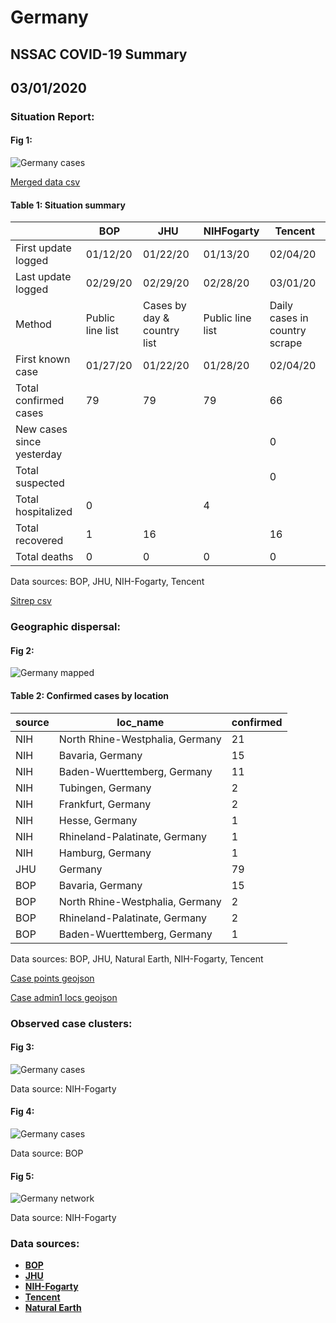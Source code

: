 # Germany
## NSSAC COVID-19 Summary
## 03/01/2020



### Situation Report:
#### Fig 1:
![Germany cases](../merged_histories/Germany_merged_histories.png)

[Merged data csv](https://github.com/SchlittDataSci/SchlittDataSci.github.io/blob/master/data/tables/Germany_merged_daily.csv)

#### Table 1: Situation summary


|                           | BOP              | JHU                         | NIHFogarty       | Tencent                       |
|---------------------------|------------------|-----------------------------|------------------|-------------------------------|
| First update logged       | 01/12/20         | 01/22/20                    | 01/13/20         | 02/04/20                      |
| Last update logged        | 02/29/20         | 02/29/20                    | 02/28/20         | 03/01/20                      |
| Method                    | Public line list | Cases by day & country list | Public line list | Daily cases in country scrape |
| First known case          | 01/27/20         | 01/22/20                    | 01/28/20         | 02/04/20                      |
| Total confirmed cases     | 79               | 79                          | 79               | 66                            |
| New cases since yesterday |                  |                             |                  | 0                             |
| Total suspected           |                  |                             |                  | 0                             |
| Total hospitalized        | 0                |                             | 4                |                               |
| Total recovered           | 1                | 16                          |                  | 16                            |
| Total deaths              | 0                | 0                           | 0                | 0                             |

Data sources: BOP, JHU, NIH-Fogarty, Tencent


[Sitrep csv](https://github.com/SchlittDataSci/SchlittDataSci.github.io/blob/master/data/tables/Germany_sitrep.csv)

### Geographic dispersal:
#### Fig 2:
![Germany mapped](../case_locs/Germany_case_locs.png)

#### Table 2: Confirmed cases by location


| source   | loc_name                        |   confirmed |
|----------|---------------------------------|-------------|
| NIH      | North Rhine-Westphalia, Germany |          21 |
| NIH      | Bavaria, Germany                |          15 |
| NIH      | Baden-Wuerttemberg, Germany     |          11 |
| NIH      | Tubingen, Germany               |           2 |
| NIH      | Frankfurt, Germany              |           2 |
| NIH      | Hesse, Germany                  |           1 |
| NIH      | Rhineland-Palatinate, Germany   |           1 |
| NIH      | Hamburg, Germany                |           1 |
| JHU      | Germany                         |          79 |
| BOP      | Bavaria, Germany                |          15 |
| BOP      | North Rhine-Westphalia, Germany |           2 |
| BOP      | Rhineland-Palatinate, Germany   |           2 |
| BOP      | Baden-Wuerttemberg, Germany     |           1 |

Data sources: BOP, JHU, Natural Earth, NIH-Fogarty, Tencent


[Case points geojson](https://github.com/SchlittDataSci/SchlittDataSci.github.io/blob/master/data/shapes/Germany_case_locs.geojson)

[Case admin1 locs geojson](https://github.com/SchlittDataSci/SchlittDataSci.github.io/blob/master/data/shapes/Germany_admin1_locs.geojson)

### Observed case clusters:
#### Fig 3:
![Germany cases](../cluster_analysis/Germany_imported_cases_NIHFogarty.png)



Data source: NIH-Fogarty


#### Fig 4:
![Germany cases](../cluster_analysis/Germany_imported_cases_BOP.png)



Data source: BOP


#### Fig 5:
![Germany network](../autochthonous_networks/Germany_network.png)



Data source: NIH-Fogarty


### Data sources:
* **[BOP](https://github.com/beoutbreakprepared/nCoV2019)**
* **[JHU](https://github.com/CSSEGISandData/COVID-19)** 
* **[NIH-Fogarty](https://docs.google.com/spreadsheets/d/1jS24DjSPVWa4iuxuD4OAXrE3QeI8c9BC1hSlqr-NMiU/edit#gid=1187587451)** 
* **[Tencent](https://news.qq.com/zt2020/page/feiyan.htm)**
* **[Natural Earth](https://www.naturalearthdata.com/forums/forum/natural-earth-map-data/cultural-vectors/admin-1-states-provinces-and-their-boundaries/)**

<!-- Global site tag (gtag.js) - Google Analytics -->
<script async src="https://www.googletagmanager.com/gtag/js?id=UA-158816269-1"></script>
<script>
  window.dataLayer = window.dataLayer || [];
  function gtag(){dataLayer.push(arguments);}
  gtag('js', new Date());

  gtag('config', 'UA-158816269-1');
</script>